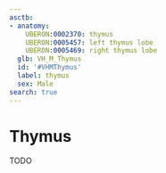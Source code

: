 ```yaml
---
asctb:
- anatomy:
    UBERON:0002370: thymus
    UBERON:0005457: left thymus lobe
    UBERON:0005469: right thymus lobe
  glb: VH_M_Thymus
  id: '#VHMThymus'
  label: thymus
  sex: Male
search: true
---
```


# Thymus

TODO